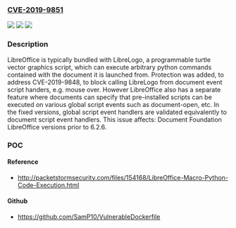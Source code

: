 ### [CVE-2019-9851](https://cve.mitre.org/cgi-bin/cvename.cgi?name=CVE-2019-9851)
![](https://img.shields.io/static/v1?label=Product&message=LibreOffice&color=blue)
![](https://img.shields.io/static/v1?label=Version&message=%3C%206.2.6%20&color=brighgreen)
![](https://img.shields.io/static/v1?label=Vulnerability&message=arbitrary%20script%20execution&color=brighgreen)

### Description

LibreOffice is typically bundled with LibreLogo, a programmable turtle vector graphics script, which can execute arbitrary python commands contained with the document it is launched from. Protection was added, to address CVE-2019-9848, to block calling LibreLogo from document event script handers, e.g. mouse over. However LibreOffice also has a separate feature where documents can specify that pre-installed scripts can be executed on various global script events such as document-open, etc. In the fixed versions, global script event handlers are validated equivalently to document script event handlers. This issue affects: Document Foundation LibreOffice versions prior to 6.2.6.

### POC

#### Reference
- http://packetstormsecurity.com/files/154168/LibreOffice-Macro-Python-Code-Execution.html

#### Github
- https://github.com/SamP10/VulnerableDockerfile

